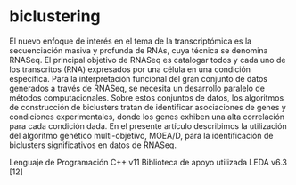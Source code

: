 # biclustering
El nuevo enfoque de interés en el tema de la transcriptómica es la secuenciación masiva y profunda de RNAs, cuya técnica se denomina RNASeq. El principal objetivo de RNASeq es catalogar todos y cada uno de los transcritos (RNA) expresados por una célula en una condición específica. Para la interpretación funcional del gran conjunto de datos generados a través de RNASeq, se necesita un desarrollo paralelo de métodos computacionales. Sobre estos conjuntos de datos, los algoritmos de construcción de biclusters tratan de identificar asociaciones de genes y condiciones experimentales, donde los genes exhiben una alta correlación para cada condición dada. En el presente artículo describimos la utilización del algoritmo genético multi-objetivo, MOEA/D, para la identificación de biclusters significativos en datos de RNASeq.

Lenguaje de Programación	C++ v11
Biblioteca de apoyo utilizada	LEDA v6.3 [12]


